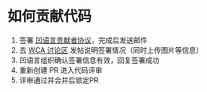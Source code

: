 # 如何贡献代码

1. 签署 [凹语言贡献者协议](https://wa-lang.org/community/wca.html)，完成后发送邮件
2. 去 [WCA 讨论区](https://github.com/orgs/wa-lang/discussions/categories/wca) 发帖说明签署情况（同时上传图片等信息）
3. 凹语言组织确认签署信息有效，回复签署成功
4. 重新创建 PR 进入代码评审
5. 评审通过并合并后锁定PR
